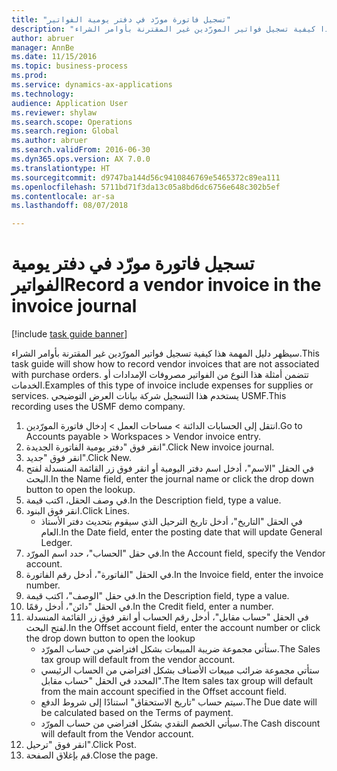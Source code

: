```yaml
--- 
title: "تسجيل فاتورة مورّد في دفتر يومية الفواتير"
description: "سيظهر دليل المهمة هذا كيفية تسجيل فواتير المورّدين غير المقترنة بأوامر الشراء."
author: abruer
manager: AnnBe
ms.date: 11/15/2016
ms.topic: business-process
ms.prod: 
ms.service: dynamics-ax-applications
ms.technology: 
audience: Application User
ms.reviewer: shylaw
ms.search.scope: Operations
ms.search.region: Global
ms.author: abruer
ms.search.validFrom: 2016-06-30
ms.dyn365.ops.version: AX 7.0.0
ms.translationtype: HT
ms.sourcegitcommit: d9747ba144d56c9410846769e5465372c89ea111
ms.openlocfilehash: 5711bd71f3da13c05a8bd6dc6756e648c302b5ef
ms.contentlocale: ar-sa
ms.lasthandoff: 08/07/2018

---
```

# <a name="record-a-vendor-invoice-in-the-invoice-journal"></a><span data-ttu-id="acef7-103">تسجيل فاتورة مورّد في دفتر يومية الفواتير</span><span class="sxs-lookup"><span data-stu-id="acef7-103">Record a vendor invoice in the invoice journal</span></span>

[!include [task guide banner](../../includes/task-guide-banner.md)]

<span data-ttu-id="acef7-104">سيظهر دليل المهمة هذا كيفية تسجيل فواتير المورّدين غير المقترنة بأوامر الشراء.</span><span class="sxs-lookup"><span data-stu-id="acef7-104">This task guide will show how to record vendor invoices that are not associated with purchase orders.</span></span> <span data-ttu-id="acef7-105">تتضمن أمثلة هذا النوع من الفواتير مصروفات الإمدادات أو الخدمات.</span><span class="sxs-lookup"><span data-stu-id="acef7-105">Examples of this type of invoice include expenses for supplies or services.</span></span>  <span data-ttu-id="acef7-106">يستخدم هذا التسجيل شركة بيانات العرض التوضيحي USMF.</span><span class="sxs-lookup"><span data-stu-id="acef7-106">This recording uses the USMF demo company.</span></span>

1. <span data-ttu-id="acef7-107">انتقل إلى الحسابات الدائنة > مساحات العمل > إدخال فاتورة المورّدين.</span><span class="sxs-lookup"><span data-stu-id="acef7-107">Go to Accounts payable > Workspaces > Vendor invoice entry.</span></span>
2. <span data-ttu-id="acef7-108">انقر فوق "دفتر يومية الفاتورة الجديدة".</span><span class="sxs-lookup"><span data-stu-id="acef7-108">Click New invoice journal.</span></span>
3. <span data-ttu-id="acef7-109">انقر فوق "جديد".</span><span class="sxs-lookup"><span data-stu-id="acef7-109">Click New.</span></span>
4. <span data-ttu-id="acef7-110">في الحقل "الاسم"، أدخل اسم دفتر اليومية أو انقر فوق زر القائمة المنسدلة لفتح البحث.</span><span class="sxs-lookup"><span data-stu-id="acef7-110">In the Name field, enter the journal name or click the drop down button to open the lookup.</span></span>
5. <span data-ttu-id="acef7-111">في وصف الحقل، اكتب قيمة.</span><span class="sxs-lookup"><span data-stu-id="acef7-111">In the Description field, type a value.</span></span>
6. <span data-ttu-id="acef7-112">انقر فوق البنود.</span><span class="sxs-lookup"><span data-stu-id="acef7-112">Click Lines.</span></span>
    * <span data-ttu-id="acef7-113">في الحقل "التاريخ"، أدخل تاريخ الترحيل الذي سيقوم بتحديث دفتر الأستاذ العام.</span><span class="sxs-lookup"><span data-stu-id="acef7-113">In the Date field, enter the posting date that will update General Ledger.</span></span>  
7. <span data-ttu-id="acef7-114">في حقل "الحساب"، حدد اسم المورّد.</span><span class="sxs-lookup"><span data-stu-id="acef7-114">In the Account field, specify the Vendor account.</span></span>
8. <span data-ttu-id="acef7-115">في الحقل "الفاتورة"، أدخل رقم الفاتورة.</span><span class="sxs-lookup"><span data-stu-id="acef7-115">In the Invoice field, enter the invoice number.</span></span>
9. <span data-ttu-id="acef7-116">في حقل "الوصف"، اكتب قيمة.</span><span class="sxs-lookup"><span data-stu-id="acef7-116">In the Description field, type a value.</span></span>
10. <span data-ttu-id="acef7-117">في الحقل "دائن"، أدخل رقمًا.</span><span class="sxs-lookup"><span data-stu-id="acef7-117">In the Credit field, enter a number.</span></span>
11. <span data-ttu-id="acef7-118">في الحقل "حساب مقابل"، أدخل رقم الحساب أو انقر فوق زر القائمة المنسدلة لفتح البحث.</span><span class="sxs-lookup"><span data-stu-id="acef7-118">In the Offset account field, enter the account number or click the drop down button to open the lookup</span></span>
    * <span data-ttu-id="acef7-119">ستأتي مجموعة ضريبة المبيعات بشكل افتراضي من حساب المورّد.</span><span class="sxs-lookup"><span data-stu-id="acef7-119">The Sales tax group will default from the vendor account.</span></span>  
    * <span data-ttu-id="acef7-120">ستأتي مجموعة ضرائب مبيعات الأصناف بشكل افتراضي من الحساب الرئيسي المحدد في الحقل "حساب مقابل".</span><span class="sxs-lookup"><span data-stu-id="acef7-120">The Item sales tax group will default from the main account specified in the Offset account field.</span></span>  
    * <span data-ttu-id="acef7-121">سيتم حساب "تاريخ الاستحقاق" استنادًا إلى شروط الدفع.</span><span class="sxs-lookup"><span data-stu-id="acef7-121">The Due date will be calculated based on the Terms of payment.</span></span>  
    * <span data-ttu-id="acef7-122">سيأتي الخصم النقدي بشكل افتراضي من حساب المورّد.</span><span class="sxs-lookup"><span data-stu-id="acef7-122">The Cash discount will default from the Vendor account.</span></span>  
12. <span data-ttu-id="acef7-123">انقر فوق "ترحيل".</span><span class="sxs-lookup"><span data-stu-id="acef7-123">Click Post.</span></span>
13. <span data-ttu-id="acef7-124">قم بإغلاق الصفحة.</span><span class="sxs-lookup"><span data-stu-id="acef7-124">Close the page.</span></span>


